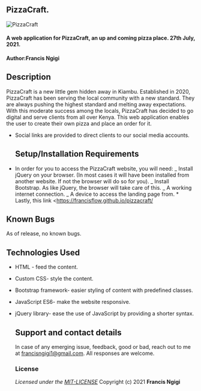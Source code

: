 ## PizzaCraft.

![PizzaCraft](images/deliverey.jpeg)

#### A web application for PizzaCraft, an up and coming pizza place. 27th July, 2021.

#### Author:**Francis Ngigi**

## Description

PizzaCraft is a new little gem hidden away in Kiambu. Established in 2020, PizzaCraft has been serving the local community with a new standard. They are always pushing the highest standard and melting away expectations. With this moderate success among the locals, PizzaCraft has decided to go digital and serve clients from all over Kenya. This web application enables the user to create their own pizza and place an order for it.

-   Social links are provided to direct clients to our social media accounts.
    ## Setup/Installation Requirements
-   In order for you to access the PizzaCraft website, you will need:
                       _ Install jQuery on your browser. (In most cases it will have been installed from another website. If not the browser will do so for you).
                       _ Install Bootstrap. As like jQuery, the browser will take care of this.
                       _ A working internet connection.
                       _ A device to access the landing page from.
                       \* Lastly, this link &lt;<https://francisflow.github.io/pizzacraft/>

## Known Bugs

As of release, no known bugs.

## Technologies Used

-   HTML - feed the content.
-   Custom CSS- style the content.
-   Bootstrap framework- easier styling of content with predefined classes.
-   JavaScript ES6- make the website responsive.
-   jQuery library- ease the use of JavaScript by providing a shorter syntax.

    ## Support and contact details

    In case of any emerging issue, feedback, good or bad, reach out to me at francisngigi1@gmail.com. All responses are welcome.

    ### License

    _Licensed under the [MIT-LICENSE](LICENSE)_
    Copyright (c) 2021 **Francis Ngigi**

